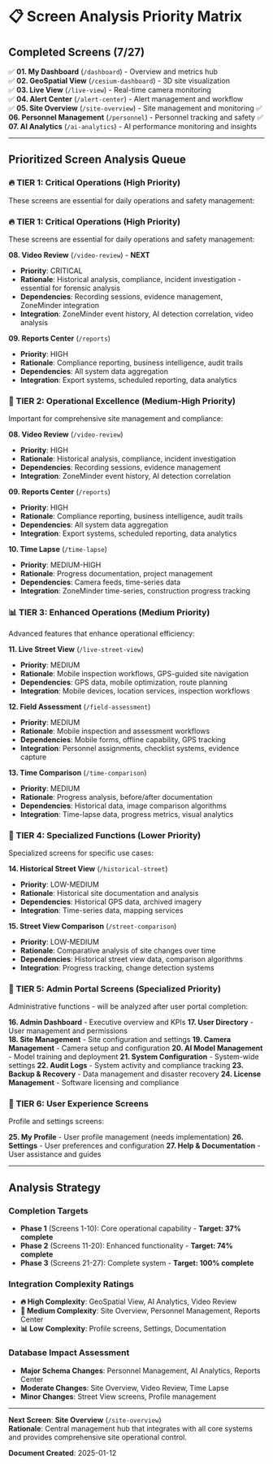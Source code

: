 # 📋 **Screen Analysis Priority Matrix**

## **Completed Screens (7/27)**
✅ **01. My Dashboard** (`/dashboard`) - Overview and metrics hub  
✅ **02. GeoSpatial View** (`/cesium-dashboard`) - 3D site visualization  
✅ **03. Live View** (`/live-view`) - Real-time camera monitoring  
✅ **04. Alert Center** (`/alert-center`) - Alert management and workflow  
✅ **05. Site Overview** (`/site-overview`) - Site management and monitoring
✅ **06. Personnel Management** (`/personnel`) - Personnel tracking and safety
✅ **07. AI Analytics** (`/ai-analytics`) - AI performance monitoring and insights  

---

## **Prioritized Screen Analysis Queue**

### **🔥 TIER 1: Critical Operations (High Priority)**
These screens are essential for daily operations and safety management:

### **🔥 TIER 1: Critical Operations (High Priority)**
These screens are essential for daily operations and safety management:

**08. Video Review** (`/video-review`) - **NEXT**
- **Priority**: CRITICAL 
- **Rationale**: Historical analysis, compliance, incident investigation - essential for forensic analysis
- **Dependencies**: Recording sessions, evidence management, ZoneMinder integration
- **Integration**: ZoneMinder event history, AI detection correlation, video analysis

**09. Reports Center** (`/reports`)
- **Priority**: HIGH
- **Rationale**: Compliance reporting, business intelligence, audit trails
- **Dependencies**: All system data aggregation
- **Integration**: Export systems, scheduled reporting, data analytics

### **🎯 TIER 2: Operational Excellence (Medium-High Priority)**
Important for comprehensive site management and compliance:

**08. Video Review** (`/video-review`)
- **Priority**: HIGH
- **Rationale**: Historical analysis, compliance, incident investigation
- **Dependencies**: Recording sessions, evidence management
- **Integration**: ZoneMinder event history, AI detection correlation

**09. Reports Center** (`/reports`)
- **Priority**: HIGH
- **Rationale**: Compliance reporting, business intelligence, audit trails
- **Dependencies**: All system data aggregation
- **Integration**: Export systems, scheduled reporting, data analytics

**10. Time Lapse** (`/time-lapse`)
- **Priority**: MEDIUM-HIGH
- **Rationale**: Progress documentation, project management
- **Dependencies**: Camera feeds, time-series data
- **Integration**: ZoneMinder time-series, construction progress tracking

### **📊 TIER 3: Enhanced Operations (Medium Priority)**
Advanced features that enhance operational efficiency:

**11. Live Street View** (`/live-street-view`)
- **Priority**: MEDIUM
- **Rationale**: Mobile inspection workflows, GPS-guided site navigation
- **Dependencies**: GPS data, mobile optimization, route planning
- **Integration**: Mobile devices, location services, inspection workflows

**12. Field Assessment** (`/field-assessment`)
- **Priority**: MEDIUM
- **Rationale**: Mobile inspection and assessment workflows
- **Dependencies**: Mobile forms, offline capability, GPS tracking
- **Integration**: Personnel assignments, checklist systems, evidence capture

**13. Time Comparison** (`/time-comparison`)
- **Priority**: MEDIUM
- **Rationale**: Progress analysis, before/after documentation
- **Dependencies**: Historical data, image comparison algorithms
- **Integration**: Time-lapse data, progress metrics, visual analytics

### **🔧 TIER 4: Specialized Functions (Lower Priority)**
Specialized screens for specific use cases:

**14. Historical Street View** (`/historical-street`)
- **Priority**: LOW-MEDIUM
- **Rationale**: Historical site documentation and analysis
- **Dependencies**: Historical GPS data, archived imagery
- **Integration**: Time-series data, mapping services

**15. Street View Comparison** (`/street-comparison`)
- **Priority**: LOW-MEDIUM
- **Rationale**: Comparative analysis of site changes over time
- **Dependencies**: Historical street view data, comparison algorithms
- **Integration**: Progress tracking, change detection systems

### **👤 TIER 5: Admin Portal Screens (Specialized Priority)**
Administrative functions - will be analyzed after user portal completion:

**16. Admin Dashboard** - Executive overview and KPIs
**17. User Directory** - User management and permissions  
**18. Site Management** - Site configuration and settings
**19. Camera Management** - Camera setup and configuration
**20. AI Model Management** - Model training and deployment
**21. System Configuration** - System-wide settings
**22. Audit Logs** - System activity and compliance tracking
**23. Backup & Recovery** - Data management and disaster recovery
**24. License Management** - Software licensing and compliance

### **🎨 TIER 6: User Experience Screens**
Profile and settings screens:

**25. My Profile** - User profile management (needs implementation)
**26. Settings** - User preferences and configuration
**27. Help & Documentation** - User assistance and guides

---

## **Analysis Strategy**

### **Completion Targets**
- **Phase 1** (Screens 1-10): Core operational capability - **Target: 37% complete**
- **Phase 2** (Screens 11-20): Enhanced functionality - **Target: 74% complete**  
- **Phase 3** (Screens 21-27): Complete system - **Target: 100% complete**

### **Integration Complexity Ratings**
- **🔥 High Complexity**: GeoSpatial View, AI Analytics, Video Review
- **🎯 Medium Complexity**: Site Overview, Personnel Management, Reports Center
- **📊 Low Complexity**: Profile screens, Settings, Documentation

### **Database Impact Assessment**
- **Major Schema Changes**: Personnel Management, AI Analytics, Reports Center
- **Moderate Changes**: Site Overview, Video Review, Time Lapse
- **Minor Changes**: Street View screens, Profile management

---

**Next Screen**: **Site Overview** (`/site-overview`)  
**Rationale**: Central management hub that integrates with all core systems and provides comprehensive site operational control.

**Document Created**: 2025-01-12